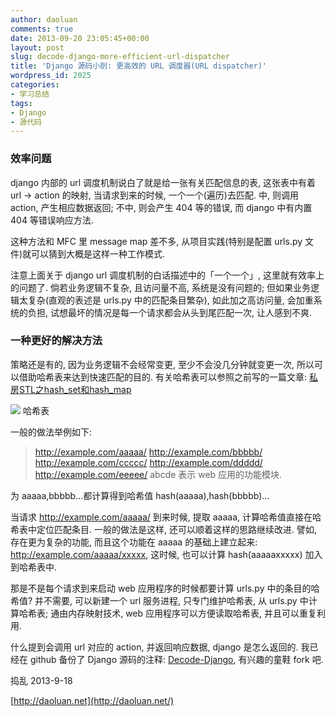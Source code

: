 ```yaml
---
author: daoluan
comments: true
date: 2013-09-20 23:05:45+00:00
layout: post
slug: decode-django-more-efficient-url-dispatcher
title: 'Django 源码小剖: 更高效的 URL 调度器(URL dispatcher)'
wordpress_id: 2025
categories:
- 学习总结
tags:
- Django
- 源代码
---
```


### 效率问题


django 内部的 url 调度机制说白了就是给一张有关匹配信息的表, 这张表中有着 url -> action 的映射, 当请求到来的时候, 一个一个(遍历)去匹配. 中, 则调用 action, 产生相应数据返回; 不中, 则会产生 404 等的错误, 而 django 中有内置 404 等错误响应方法.

这种方法和 MFC 里 message map 差不多, 从项目实践(特别是配置 urls.py 文件)就可以猜到大概是这样一种工作模式.

注意上面关于 django url 调度机制的白话描述中的「一个一个」, 这里就有效率上的问题了. 倘若业务逻辑不复杂, 且访问量不高, 系统是没有问题的; 但如果业务逻辑太复杂(直观的表述是 urls.py 中的匹配条目繁杂), 如此加之高访问量, 会加重系统的负担, 试想最坏的情况是每一个请求都会从头到尾匹配一次, 让人感到不爽.


### 一种更好的解决方法


策略还是有的, 因为业务逻辑不会经常变更, 至少不会没几分钟就变更一次, 所以可以借助哈希表来达到快速匹配的目的. 有关哈希表可以参照之前写的一篇文章: [私房STL之hash_set和hash_map](http://daoluan.net/blog/stl-hash_set-and-hash_map/)


![](http://upload.wikimedia.org/wikipedia/commons/thumb/7/7d/Hash_table_3_1_1_0_1_0_0_SP.svg/315px-Hash_table_3_1_1_0_1_0_0_SP.svg.png)
    哈希表


一般的做法举例如下:


> http://example.com/aaaaa/
http://example.com/bbbbb/
http://example.com/ccccc/
http://example.com/ddddd/
http://example.com/eeeee/
abcde 表示 web 应用的功能模块.


为 aaaaa,bbbbb...都计算得到哈希值 hash(aaaaa),hash(bbbbb)...

当请求 http://example.com/aaaaa/ 到来时候, 提取 aaaaa, 计算哈希值直接在哈希表中定位匹配条目. 一般的做法是这样, 还可以顺着这样的思路继续改进. 譬如, 存在更为复杂的功能, 而且这个功能在 aaaaa 的基础上建立起来: http://example.com/aaaaa/xxxxx, 这时候, 也可以计算 hash(aaaaaxxxxx) 加入到哈希表中.

那是不是每个请求到来启动 web 应用程序的时候都要计算 urls.py 中的条目的哈希值? 并不需要, 可以新建一个 url 服务进程, 只专门维护哈希表, 从 urls.py 中计算哈希表; 通由内存映射技术, web 应用程序可以方便读取哈希表, 并且可以重复利用.

什么提到会调用 url 对应的 action, 并返回响应数据, django 是怎么返回的. 我已经在 github 备份了 Django 源码的注释: [Decode-Django](https://github.com/daoluan/Decode-Django), 有兴趣的童鞋 fork 吧.

捣乱 2013-9-18

[http://daoluan.net](http://daoluan.net/)

